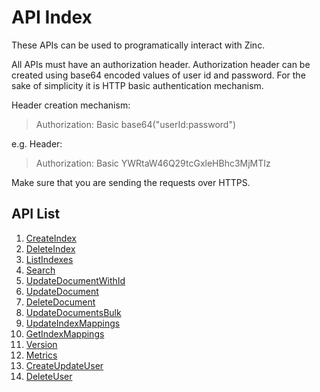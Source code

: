# API Index

These APIs can be used to programatically interact with Zinc.

All APIs must have an authorization header. Authorization header can be created using base64 encoded values of user id and password. For the sake of simplicity it is HTTP basic authentication mechanism.



Header creation mechanism:

> Authorization: Basic base64("userId:password")

e.g. Header:

> Authorization: Basic YWRtaW46Q29tcGxleHBhc3MjMTIz

Make sure that you are sending the requests over HTTPS.

## API List

1. [CreateIndex](create-index)
1. [DeleteIndex](delete-index)
1. [ListIndexes](list-indexes)
1. [Search](search)
1. [UpdateDocumentWithId](update-document-with-id)
1. [UpdateDocument](update-document)
1. [DeleteDocument](delete-document)
1. [UpdateDocumentsBulk](update-documents-bulk)
1. [UpdateIndexMappings](update-index-mappings)
1. [GetIndexMappings](get-index-mappings)
1. [Version](version)
1. [Metrics](metrics)
1. [CreateUpdateUser](create-update-user)
1. [DeleteUser](delete-user)



